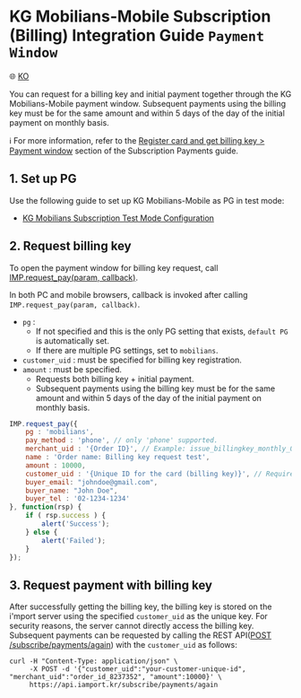 # KG Mobilians-Mobile Subscription (Billing) Integration Guide `Payment Window`

:globe_with_meridians: <a href="https://github.com/iamport/iamport-manual/blob/master/%EB%B9%84%EC%9D%B8%EC%A6%9D%EA%B2%B0%EC%A0%9C/example/mobilians-phone-request-billing-key.md">KO</a>

You can request for a billing key and initial payment together through the KG Mobilians-Mobile payment window. Subsequent payments using the billing key must be for the same amount and within 5 days of the day of the initial payment on monthly basis.<Br />

ℹ️ For more information, refer to the [Register card and get billing key > Payment window](https://docs.iamport.kr/en-US/implementation/subscription#issue-billing-b) section of the Subscription Payments guide.

## 1. Set up PG

Use the following guide to set up KG Mobilians-Mobile as PG in test mode:
- <a href="https://guide.iamport.kr/1e4b6360-ba3e-4715-ac63-f9dc7bb103d9" target="_blank">KG Mobilians Subscription Test Mode Configuration</a>

## 2. Request billing key

To open the payment window for billing key request, call [IMP.request_pay(param, callback)](https://docs.iamport.kr/en-US/tech/imp#request_pay).

In both PC and mobile browsers, callback is invoked after calling `IMP.request_pay(param, callback)`.

- `pg` : 
	- If not specified and this is the only PG setting that exists, `default PG` is automatically set. 
	- If there are multiple PG settings, set to `mobilians`.
- `customer_uid` : must be specified for billing key registration.
- `amount` : must be specified.
	- Requests both billing key + initial payment.
	- Subsequent payments using the billing key must be for the same amount and within 5 days of the day of the initial payment on monthly basis.

```javascript
IMP.request_pay({
	pg : 'mobilians',
	pay_method : 'phone', // only 'phone' supported.
	merchant_uid : '{Order ID}', // Example: issue_billingkey_monthly_0001
	name : 'Order name: Billing key request test',
	amount : 10000,
	customer_uid : '{Unique ID for the card (billing key)}', // Required (Example: gildong_0001_1234)
	buyer_email: "johndoe@gmail.com",
    buyer_name: "John Doe",
	buyer_tel : '02-1234-1234'
}, function(rsp) {
	if ( rsp.success ) {
		alert('Success');
	} else {
		alert('Failed');
	}
});
```

## 3. Request payment with billing key

After successfully getting the billing key, the billing key is stored on the i'mport server using the specified `customer_uid` as the unique key. For security reasons, the server cannot directly access the billing key. Subsequent payments can be requested by calling the REST API([POST /subscribe/payments/again](https://api.iamport.kr/#!/subscribe/again)) with the `customer_uid` as follows:

```
curl -H "Content-Type: application/json" \   
     -X POST -d '{"customer_uid":"your-customer-unique-id", "merchant_uid":"order_id_8237352", "amount":10000}' \
     https://api.iamport.kr/subscribe/payments/again
```